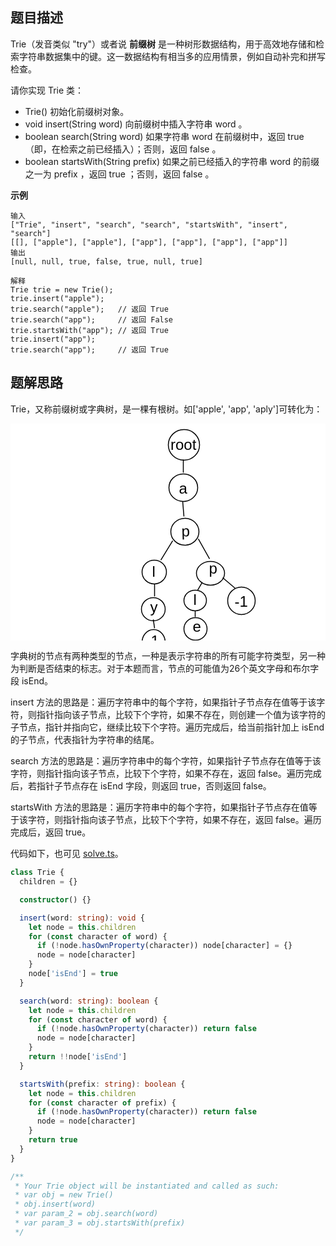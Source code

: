## 题目描述

Trie（发音类似 "try"）或者说 **前缀树** 是一种树形数据结构，用于高效地存储和检索字符串数据集中的键。这一数据结构有相当多的应用情景，例如自动补完和拼写检查。

请你实现 Trie 类：

* Trie() 初始化前缀树对象。
* void insert(String word) 向前缀树中插入字符串 word 。
* boolean search(String word) 如果字符串 word 在前缀树中，返回 true（即，在检索之前已经插入）；否则，返回 false 。
* boolean startsWith(String prefix) 如果之前已经插入的字符串 word 的前缀之一为 prefix ，返回 true ；否则，返回 false 。


**示例**
```
输入
["Trie", "insert", "search", "search", "startsWith", "insert", "search"]
[[], ["apple"], ["apple"], ["app"], ["app"], ["app"], ["app"]]
输出
[null, null, true, false, true, null, true]

解释
Trie trie = new Trie();
trie.insert("apple");
trie.search("apple");   // 返回 True
trie.search("app");     // 返回 False
trie.startsWith("app"); // 返回 True
trie.insert("app");
trie.search("app");     // 返回 True

```

## 题解思路

Trie，又称前缀树或字典树，是一棵有根树。如['apple', 'app', 'aply']可转化为：

<svg width="580" height="400" xmlns="http://www.w3.org/2000/svg">

 <g>
  <title>background</title>
  <rect fill="#fff" id="canvas_background" height="402" width="582" y="-1" x="-1"/>
  <g display="none" overflow="visible" y="0" x="0" height="100%" width="100%" id="canvasGrid">
   <rect fill="url(#gridpattern)" stroke-width="0" y="0" x="0" height="100%" width="100%"/>
  </g>
 </g>
 <g>
  <title>Layer 1</title>
  <ellipse stroke="#000" ry="24.499999" rx="24.999999" id="svg_1" cy="33.953125" cx="277.499999" stroke-width="1.5" fill="#fff"/>
  <ellipse stroke="#000" ry="21.499999" rx="22.499999" id="svg_2" cy="172.953125" cx="279.000001" stroke-width="1.5" fill="#fff"/>
  <text xml:space="preserve" text-anchor="start" font-family="Helvetica, Arial, sans-serif" font-size="24" id="svg_4" y="42" x="256" fill-opacity="null" stroke-opacity="null" stroke-width="0" stroke="#000" fill="#000000">root</text>
  <line stroke="#000" stroke-linecap="null" stroke-linejoin="null" id="svg_9" y2="78.453127" x2="276.5" y1="57.453129" x1="276.5" fill-opacity="null" stroke-opacity="null" stroke-width="1.5" fill="none"/>
  <ellipse ry="22" rx="23" id="svg_10" cy="102.453125" cx="276.5" fill-opacity="null" stroke-opacity="null" stroke-width="1.5" stroke="#000" fill="#fff"/>
  <line stroke="#000" stroke-linecap="null" stroke-linejoin="null" id="svg_11" y2="148.453126" x2="277.5" y1="124.453125" x1="275.5" fill-opacity="null" stroke-opacity="null" stroke-width="1.5" fill="none"/>
  <text xml:space="preserve" text-anchor="start" font-family="Helvetica, Arial, sans-serif" font-size="24" id="svg_12" y="112.453125" x="269.5" fill-opacity="null" stroke-opacity="null" stroke-width="0" stroke="#000" fill="#000000">a</text>
  <text transform="rotate(-1.420418381690979 280.179687499998,171.95312499999852) " xml:space="preserve" text-anchor="start" font-family="Helvetica, Arial, sans-serif" font-size="24" id="svg_13" y="180.453125" x="273.5" fill-opacity="null" stroke-opacity="null" stroke-width="0" stroke="#000" fill="#000000">p</text>
  <line stroke-linecap="null" stroke-linejoin="null" id="svg_14" y2="218.453125" x2="240.5" y1="187.453125" x1="259.5" fill-opacity="null" stroke-opacity="null" stroke-width="1.5" stroke="#000" fill="none"/>
  <line stroke-linecap="null" stroke-linejoin="null" id="svg_15" y2="216.453125" x2="318.5" y1="184.453125" x1="300.5" fill-opacity="null" stroke-opacity="null" stroke-width="1.5" stroke="#000" fill="none"/>
  <ellipse stroke="#000" ry="19" rx="19.5" id="svg_16" cy="237.453125" cx="230" fill-opacity="null" stroke-opacity="null" stroke-width="1.5" fill="#fff"/>
  <text xml:space="preserve" text-anchor="start" font-family="Helvetica, Arial, sans-serif" font-size="24" id="svg_18" y="245.453125" x="226.5" fill-opacity="null" stroke-opacity="null" stroke-width="0" stroke="#000" fill="#000000">l</text>
  <ellipse stroke="#000" ry="18.5" rx="19" id="svg_19" cy="296.953125" cx="228.5" fill-opacity="null" stroke-opacity="null" stroke-width="1.5" fill="#fff"/>
  <ellipse stroke="#000" ry="20.500001" rx="18.5" id="svg_20" cy="349.953124" cx="229" fill-opacity="null" stroke-opacity="null" stroke-width="1.5" fill="#fff"/>
  <ellipse ry="19" rx="22.5" id="svg_21" cy="239.453125" cx="320" fill-opacity="null" stroke-opacity="null" stroke-width="1.5" stroke="#000" fill="#fff"/>
  <ellipse ry="22" rx="22" id="svg_22" cy="283.453125" cx="369.5" fill-opacity="null" stroke-opacity="null" stroke-width="1.5" stroke="#000" fill="#fff"/>
  <ellipse stroke="#000" ry="16.5" rx="18" id="svg_23" cy="282.953125" cx="295.5" fill-opacity="null" stroke-opacity="null" stroke-width="1.5" fill="#fff"/>
  <ellipse stroke="#000" ry="18.000001" rx="18.5" id="svg_24" cy="328.453126" cx="296" fill-opacity="null" stroke-opacity="null" stroke-width="1.5" fill="#fff"/>
  <ellipse stroke="#000" ry="16.5" rx="18" id="svg_25" cy="375.953125" cx="298.5" fill-opacity="null" stroke-opacity="null" stroke-width="1.5" fill="#fff"/>
  <line stroke-linecap="null" stroke-linejoin="null" id="svg_26" y2="263.453125" x2="359.5" y1="246.453125" x1="339.5" fill-opacity="null" stroke-opacity="null" stroke-width="1.5" stroke="#000" fill="none"/>
  <line stroke-linecap="null" stroke-linejoin="null" id="svg_27" y2="266.453125" x2="299.5" y1="254.453125" x1="306.5" fill-opacity="null" stroke-opacity="null" stroke-width="1.5" stroke="#000" fill="none"/>
  <line stroke-linecap="null" stroke-linejoin="null" id="svg_28" y2="309.453125" x2="295.5" y1="299.453125" x1="295.5" fill-opacity="null" stroke-opacity="null" stroke-width="1.5" stroke="#000" fill="none"/>
  <line stroke-linecap="null" stroke-linejoin="null" id="svg_29" y2="359.453125" x2="298.5" y1="346.453125" x1="298.5" fill-opacity="null" stroke-opacity="null" stroke-width="1.5" stroke="#000" fill="none"/>
  <line stroke-linecap="null" stroke-linejoin="null" id="svg_30" y2="276.453125" x2="230.5" y1="256.453125" x1="230.5" fill-opacity="null" stroke-opacity="null" stroke-width="1.5" stroke="#000" fill="none"/>
  <line stroke-linecap="null" stroke-linejoin="null" id="svg_31" y2="327.453125" x2="230.5" y1="313.453125" x1="228.5" fill-opacity="null" stroke-opacity="null" stroke-width="1.5" stroke="#000" fill="none"/>
  <text xml:space="preserve" text-anchor="start" font-family="Helvetica, Arial, sans-serif" font-size="24" id="svg_32" y="240.453125" x="317.5" fill-opacity="null" stroke-opacity="null" stroke-width="0" stroke="#000" fill="#000000">p</text>
  <text xml:space="preserve" text-anchor="start" font-family="Helvetica, Arial, sans-serif" font-size="24" id="svg_33" y="290.453125" x="292.5" fill-opacity="null" stroke-opacity="null" stroke-width="0" stroke="#000" fill="#000000">l</text>
  <text xml:space="preserve" text-anchor="start" font-family="Helvetica, Arial, sans-serif" font-size="24" id="svg_34" y="333.453125" x="291.5" fill-opacity="null" stroke-opacity="null" stroke-width="0" stroke="#000" fill="#000000">e</text>
  <text xml:space="preserve" text-anchor="start" font-family="Helvetica, Arial, sans-serif" font-size="24" id="svg_35" y="302.453125" x="223.5" fill-opacity="null" stroke-opacity="null" stroke-width="0" stroke="#000" fill="#000000">y</text>
  <text xml:space="preserve" text-anchor="start" font-family="Helvetica, Arial, sans-serif" font-size="24" id="svg_36" y="356.453125" x="216.5" fill-opacity="null" stroke-opacity="null" stroke-width="0" stroke="#000" fill="#000000">-1</text>
  <text xml:space="preserve" text-anchor="start" font-family="Helvetica, Arial, sans-serif" font-size="24" id="svg_37" y="382.453125" x="289.5" fill-opacity="null" stroke-opacity="null" stroke-width="0" stroke="#000" fill="#000000">-1</text>
  <text xml:space="preserve" text-anchor="start" font-family="Helvetica, Arial, sans-serif" font-size="24" id="svg_38" y="293.453125" x="358.5" fill-opacity="null" stroke-opacity="null" stroke-width="0" stroke="#000" fill="#000000">-1</text>
 </g>
</svg>

字典树的节点有两种类型的节点，一种是表示字符串的所有可能字符类型，另一种为判断是否结束的标志。对于本题而言，节点的可能值为26个英文字母和布尔字段 isEnd。

insert 方法的思路是：遍历字符串中的每个字符，如果指针子节点存在值等于该字符，则指针指向该子节点，比较下个字符，如果不存在，则创建一个值为该字符的子节点，指针并指向它，继续比较下个字符。遍历完成后，给当前指针加上 isEnd 的子节点，代表指针为字符串的结尾。

search 方法的思路是：遍历字符串中的每个字符，如果指针子节点存在值等于该字符，则指针指向该子节点，比较下个字符，如果不存在，返回 false。遍历完成后，若指针子节点存在 isEnd 字段，则返回 true，否则返回 false。

startsWith 方法的思路是：遍历字符串中的每个字符，如果指针子节点存在值等于该字符，则指针指向该子节点，比较下个字符，如果不存在，返回 false。遍历完成后，返回 true。

代码如下，也可见 [solve.ts](./solve.ts)。

```typescript
class Trie {
  children = {}

  constructor() {}

  insert(word: string): void {
    let node = this.children
    for (const character of word) {
      if (!node.hasOwnProperty(character)) node[character] = {}
      node = node[character]
    }
    node['isEnd'] = true
  }

  search(word: string): boolean {
    let node = this.children
    for (const character of word) {
      if (!node.hasOwnProperty(character)) return false
      node = node[character]
    }
    return !!node['isEnd']
  }

  startsWith(prefix: string): boolean {
    let node = this.children
    for (const character of prefix) {
      if (!node.hasOwnProperty(character)) return false
      node = node[character]
    }
    return true
  }
}

/**
 * Your Trie object will be instantiated and called as such:
 * var obj = new Trie()
 * obj.insert(word)
 * var param_2 = obj.search(word)
 * var param_3 = obj.startsWith(prefix)
 */


```
